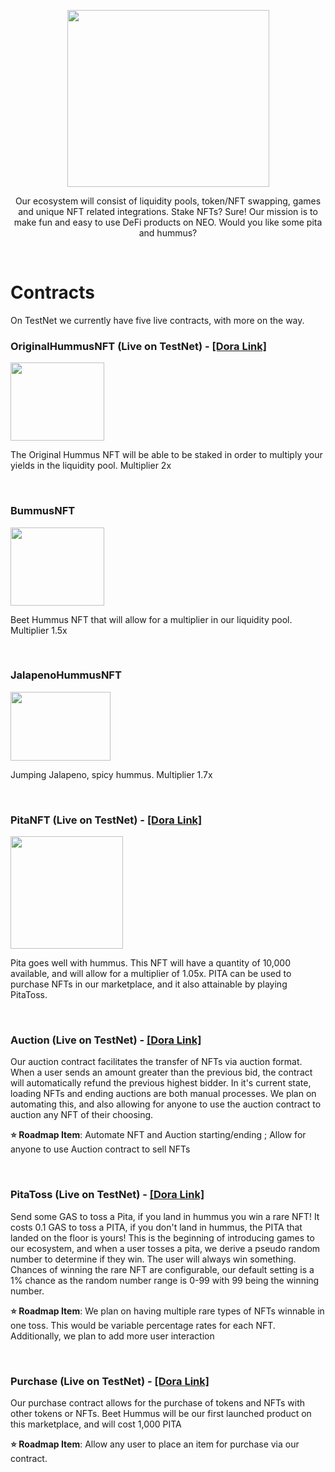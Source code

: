 <p align="center">
<img src="https://user-images.githubusercontent.com/85466543/123523377-04360200-d678-11eb-8872-05140867fa8e.png" width="323" height="283"/>
</p>
<p align="center">
Our ecosystem will consist of liquidity pools, token/NFT swapping, games and unique NFT related integrations. Stake NFTs? Sure! Our mission is to make fun and easy to use DeFi products on NEO. Would you like some pita and hummus?
</p>


<br>

# Contracts
On TestNet we currently have five live contracts, with more on the way.

### OriginalHummusNFT (Live on TestNet) - [[Dora Link]](https://dora.coz.io/contract/neo3/mainnet/0x97f2a5dabafbef8b8ec25a4adce273f827af80ae)

<p align="left">
<img src="https://user-images.githubusercontent.com/85466543/125154039-cbcd0400-e10c-11eb-92b8-17f076cac609.png" width="150" height="125"/>
</p>

The Original Hummus NFT will be able to be staked in order to multiply your yields in the liquidity pool. Multiplier 2x

<br>

### BummusNFT 

<p align="left">
<img src="https://user-images.githubusercontent.com/85466543/125154732-56633280-e110-11eb-9e55-464ac281f734.png" width="150" height="125"/>
</p>

Beet Hummus NFT that will allow for a multiplier in our liquidity pool. Multiplier 1.5x

<br>

### JalapenoHummusNFT

<p align="left">
<img src="https://user-images.githubusercontent.com/85466543/125154821-d5586b00-e110-11eb-8480-59edffd3199d.png" width="160" height="110"/>
</p>

Jumping Jalapeno, spicy hummus. Multiplier 1.7x

<br>

### PitaNFT (Live on TestNet) - [[Dora Link]](https://dora.coz.io/contract/neo3/mainnet/0xfbfaa7f4dee963fe20573ce9dd883ecb98cd57e8)

<p align="left">
<img src="https://user-images.githubusercontent.com/85466543/125154900-4861e180-e111-11eb-9f94-a69d290ea9db.png" width="180" height="180"/>
</p>

Pita goes well with hummus. This NFT will have a quantity of 10,000 available, and will allow for a multiplier of 1.05x. PITA can be used to purchase NFTs in our marketplace, and it also attainable by playing PitaToss.

<br>

### Auction (Live on TestNet) - [[Dora Link]](https://dora.coz.io/contract/neo3/mainnet/0x07d6901d7cbdd7905b17465fd768104b6cefe422)
Our auction contract facilitates the transfer of NFTs via auction format. When a user sends an amount greater than the previous bid, the contract will automatically refund the previous highest bidder. In it's current state, loading NFTs and ending auctions are both manual processes. We plan on automating this, and also allowing for anyone to use the auction contract to auction any NFT of their choosing. 

**⭐ Roadmap Item**: Automate NFT and Auction starting/ending ; Allow for anyone to use Auction contract to sell NFTs

<br>

### PitaToss (Live on TestNet) - [[Dora Link]](https://dora.coz.io/contract/neo3/mainnet/0xf323d5ece33b8b969f57777d3e5dcb25840d53d8)
Send some GAS to toss a Pita, if you land in hummus you win a rare NFT! It costs 0.1 GAS to toss a PITA, if you don't land in hummus, the PITA that landed on the floor is yours! This is the beginning of introducing games to our ecosystem, and when a user tosses a pita, we derive a pseudo random number to determine if they win. The user will always win something. Chances of winning the rare NFT are configurable, our default setting is a 1% chance as the random number range is 0-99 with 99 being the winning number.

**⭐ Roadmap Item**: We plan on having multiple rare types of NFTs winnable in one toss. This would be variable percentage rates for each NFT. Additionally, we plan to add more user interaction

<br>

### Purchase (Live on TestNet) - [[Dora Link]](https://dora.coz.io/contract/neo3/mainnet/0x6ad5f385f109dcfe1af4952921188ed0356b6b9b)

Our purchase contract allows for the purchase of tokens and NFTs with other tokens or NFTs. Beet Hummus will be our first launched product on this marketplace, and will cost 1,000 PITA

**⭐ Roadmap Item**: Allow any user to place an item for purchase via our contract. 

<br>
